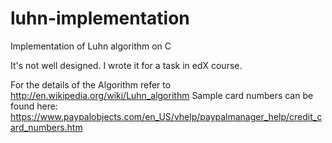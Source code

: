 luhn-implementation
===================

Implementation of Luhn algorithm on C


It's not well designed. I wrote it for a task in edX course. 

For the details of the Algorithm refer to http://en.wikipedia.org/wiki/Luhn_algorithm 
Sample card numbers can be found here: https://www.paypalobjects.com/en_US/vhelp/paypalmanager_help/credit_card_numbers.htm
